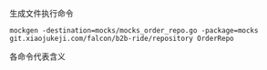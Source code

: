 > 

生成文件执行命令

`mockgen -destination=mocks/mocks_order_repo.go -package=mocks git.xiaojukeji.com/falcon/b2b-ride/repository OrderRepo`

各命令代表含义





